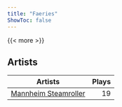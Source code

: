 ```yaml
---
title: "Faeries"
ShowToc: false
---
```


{{< more >}}

## Artists
Artists | Plays 
----- | -----: 
[Mannheim Steamroller](/artists/mannheim-steamroller-39605) | 19

